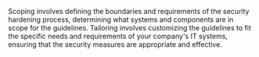 Scoping involves defining the boundaries and requirements of the security hardening process, determining what systems and components are in scope for the guidelines. 
Tailoring involves customizing the guidelines to fit the specific needs and requirements of your company's IT systems, ensuring that the security measures are appropriate and effective.
